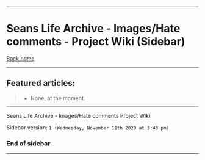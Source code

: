 
***

# Seans Life Archive - Images/Hate comments - Project Wiki (Sidebar)

[Back home](https://github.com/seanpm2001/SeansLifeArchive_Images_Hate-comments/wiki/)

***

## Featured articles:

> * None, at the moment.

***

Seans Life Archive - Images/Hate comments Project Wiki

Sidebar version: `1 (Wednesday, November 11th 2020 at 3:43 pm)`

### End of sidebar

***
